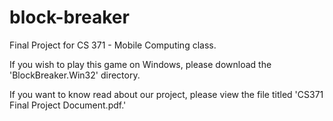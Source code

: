 # block-breaker
Final Project for CS 371 - Mobile Computing class.

If you wish to play this game on Windows, please download the 'BlockBreaker.Win32' directory.

If you want to know read about our project, please view the file titled 'CS371 Final Project Document.pdf.'
